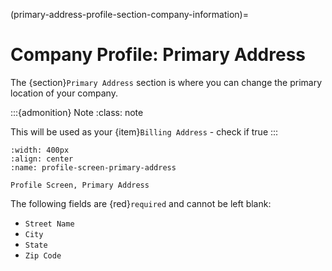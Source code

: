 (primary-address-profile-section-company-information)=
# Company Profile: Primary Address

The {section}`Primary Address` section is where you can change the primary location of your company.

:::{admonition} Note
:class: note

This will be used as your {item}`Billing Address` - check if true
:::


```{lazyfigure} ../../_static/solo_app/Profile/information-section/primary-address-zoomed-in.webp
:width: 400px
:align: center
:name: profile-screen-primary-address

Profile Screen, Primary Address 

```

The following fields are {red}`required` and cannot be left blank:

- `Street Name`
- `City`
- `State`
- `Zip Code`
